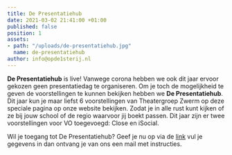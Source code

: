 ```yaml
---
title: De Presentatiehub
date: 2021-03-02 21:41:00 +01:00
published: false
position: 1
assets:
- path: "/uploads/de-presentatiehub.jpg"
  name: de-presentatiehub
author: info@opde1sterij.nl
---
```


**De Presentatiehub** is live! Vanwege corona hebben we ook dit jaar ervoor gekozen geen presentatiedag te organiseren. Om je toch de mogelijkheid te geven de voorstellingen te kunnen bekijken hebben we **De Presentatiehub**. Dit jaar kun je maar liefst 6 voorstellingen van Theatergroep Zwerm op deze speciale pagina op onze website bekijken. Zodat je in alle rust kunt kijken of ze bij jouw school of de regio waarvoor jij boekt passen. Dit jaar zijn er twee voorstellingen voor VO toegevoegd: Close en iSocial.

Wil je toegang tot De Presentatiehub? Geef je nu op via de [link](https://forms.gle/TUca3ZKfUKsrLy2Z7) vul je gegevens in dan ontvang je van ons een mail met instructies.
